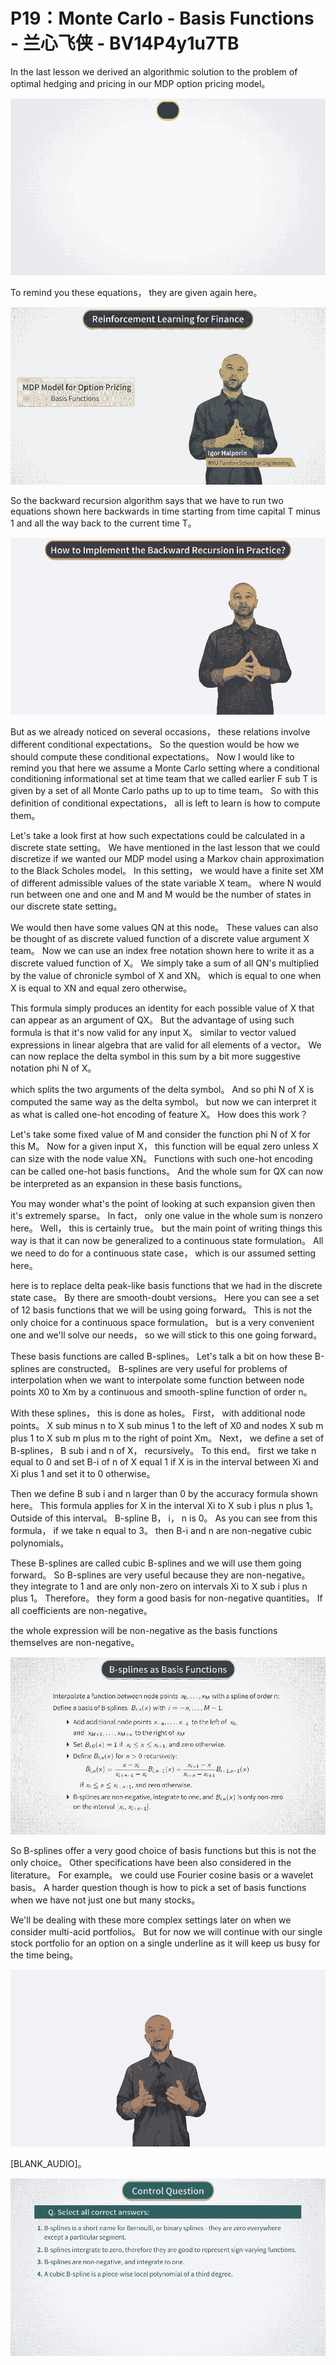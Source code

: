 # P19：Monte Carlo - Basis Functions - 兰心飞侠 - BV14P4y1u7TB

 In the last lesson we derived an algorithmic solution to the problem of optimal hedging and pricing in our MDP option pricing model。

![](img/83fc990ebb7317a2bd88ac6d931c00f7_1.png)

 To remind you these equations， they are given again here。

![](img/83fc990ebb7317a2bd88ac6d931c00f7_3.png)

 So the backward recursion algorithm says that we have to run two equations shown here backwards in time starting from time capital T minus 1 and all the way back to the current time T。

![](img/83fc990ebb7317a2bd88ac6d931c00f7_5.png)

 But as we already noticed on several occasions， these relations involve different conditional expectations。 So the question would be how we should compute these conditional expectations。 Now I would like to remind you that here we assume a Monte Carlo setting where a conditional conditioning informational set at time team that we called earlier F sub T is given by a set of all Monte Carlo paths up to up to time team。 So with this definition of conditional expectations， all is left to learn is how to compute them。

 Let's take a look first at how such expectations could be calculated in a discrete state setting。 We have mentioned in the last lesson that we could discretize if we wanted our MDP model using a Markov chain approximation to the Black Scholes model。 In this setting， we would have a finite set XM of different admissible values of the state variable X team。 where N would run between one and one and M and M would be the number of states in our discrete state setting。

 We would then have some values QN at this node。 These values can also be thought of as discrete valued function of a discrete value argument X team。 Now we can use an index free notation shown here to write it as a discrete valued function of X。 We simply take a sum of all QN's multiplied by the value of chronicle symbol of X and XN。 which is equal to one when X is equal to XN and equal zero otherwise。

 This formula simply produces an identity for each possible value of X that can appear as an argument of QX。 But the advantage of using such formula is that it's now valid for any input X。 similar to vector valued expressions in linear algebra that are valid for all elements of a vector。 We can now replace the delta symbol in this sum by a bit more suggestive notation phi N of X。

 which splits the two arguments of the delta symbol。 And so phi N of X is computed the same way as the delta symbol。 but now we can interpret it as what is called one-hot encoding of feature X。 How does this work？

 Let's take some fixed value of M and consider the function phi N of X for this M。 Now for a given input X， this function will be equal zero unless X can size with the node value XN。 Functions with such one-hot encoding can be called one-hot basis functions。 And the whole sum for QX can now be interpreted as an expansion in these basis functions。

 You may wonder what's the point of looking at such expansion given then it's extremely sparse。 In fact， only one value in the whole sum is nonzero here。 Well， this is certainly true。 but the main point of writing things this way is that it can now be generalized to a continuous state formulation。 All we need to do for a continuous state case， which is our assumed setting here。

 here is to replace delta peak-like basis functions that we had in the discrete state case。 By there are smooth-doubt versions。 Here you can see a set of 12 basis functions that we will be using going forward。 This is not the only choice for a continuous space formulation。 but is a very convenient one and we'll solve our needs， so we will stick to this one going forward。

 These basis functions are called B-splines。 Let's talk a bit on how these B-splines are constructed。 B-splines are very useful for problems of interpolation when we want to interpolate some function between node points X0 to Xm by a continuous and smooth-spline function of order n。

 With these splines， this is done as holes。 First， with additional node points。 X sub minus n to X sub minus 1 to the left of X0 and nodes X sub m plus 1 to X sub m plus m to the right of point Xm。 Next， we define a set of B-splines， B sub i and n of X， recursively。 To this end。 first we take n equal to 0 and set B-i of n of X equal 1 if X is in the interval between Xi and Xi plus 1 and set it to 0 otherwise。

 Then we define B sub i and n larger than 0 by the accuracy formula shown here。 This formula applies for X in the interval Xi to X sub i plus n plus 1。 Outside of this interval。 B-spline B， i， n is 0。 As you can see from this formula， if we take n equal to 3。 then B-i and n are non-negative cubic polynomials。

 These B-splines are called cubic B-splines and we will use them going forward。 So B-splines are very useful because they are non-negative。 they integrate to 1 and are only non-zero on intervals Xi to X sub i plus n plus 1。 Therefore。 they form a good basis for non-negative quantities。 If all coefficients are non-negative。

 the whole expression will be non-negative as the basis functions themselves are non-negative。

![](img/83fc990ebb7317a2bd88ac6d931c00f7_7.png)

 So B-splines offer a very good choice of basis functions but this is not the only choice。 Other specifications have been also considered in the literature。 For example。 we could use Fourier cosine basis or a wavelet basis。 A harder question though is how to pick a set of basis functions when we have not just one but many stocks。

 We'll be dealing with these more complex settings later on when we consider multi-acid portfolios。 But for now we will continue with our single stock portfolio for an option on a single underline as it will keep us busy for the time being。

![](img/83fc990ebb7317a2bd88ac6d931c00f7_9.png)

 [BLANK_AUDIO]。

![](img/83fc990ebb7317a2bd88ac6d931c00f7_11.png)